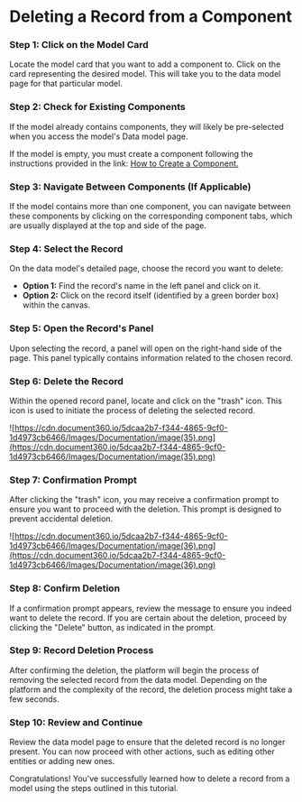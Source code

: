 # Deleting a Record from a Component

### **Step 1: Click on the Model Card**

Locate the model card that you want to add a component to. Click on the card representing the desired model. This will take you to the data model page for that particular model.

### **Step 2: Check for Existing Components**

If the model already contains components, they will likely be pre-selected when you access the model's Data model page.

If the model is empty, you must create a component following the instructions provided in the link: [How to Create a Component.](../components/create-component.md)

### **Step 3: Navigate Between Components (If Applicable)**

If the model contains more than one component, you can navigate between these components by clicking on the corresponding component tabs, which are usually displayed at the top and side of the page.

### **Step 4: Select the Record**

On the data model's detailed page, choose the record you want to delete:

- **Option 1:** Find the record's name in the left panel and click on it.
- **Option 2:** Click on the record itself (identified by a green border box) within the canvas.

### **Step 5: Open the Record's Panel**

Upon selecting the record, a panel will open on the right-hand side of the page. This panel typically contains information related to the chosen record.

### **Step 6: Delete the Record**

Within the opened record panel, locate and click on the "trash" icon. This icon is used to initiate the process of deleting the selected record.

![https://cdn.document360.io/5dcaa2b7-f344-4865-9cf0-1d4973cb6466/Images/Documentation/image(35).png](https://cdn.document360.io/5dcaa2b7-f344-4865-9cf0-1d4973cb6466/Images/Documentation/image(35).png)

### **Step 7: Confirmation Prompt**

After clicking the "trash" icon, you may receive a confirmation prompt to ensure you want to proceed with the deletion. This prompt is designed to prevent accidental deletion.

![https://cdn.document360.io/5dcaa2b7-f344-4865-9cf0-1d4973cb6466/Images/Documentation/image(36).png](https://cdn.document360.io/5dcaa2b7-f344-4865-9cf0-1d4973cb6466/Images/Documentation/image(36).png)

### **Step 8: Confirm Deletion**

If a confirmation prompt appears, review the message to ensure you indeed want to delete the record. If you are certain about the deletion, proceed by clicking the "Delete" button, as indicated in the prompt.

### **Step 9: Record Deletion Process**

After confirming the deletion, the platform will begin the process of removing the selected record from the data model. Depending on the platform and the complexity of the record, the deletion process might take a few seconds.

### **Step 10: Review and Continue**

Review the data model page to ensure that the deleted record is no longer present. You can now proceed with other actions, such as editing other entities or adding new ones.

Congratulations! You've successfully learned how to delete a record from a model using the steps outlined in this tutorial.